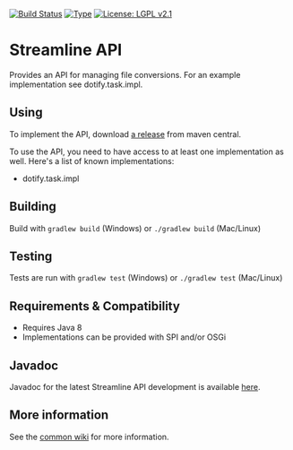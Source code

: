 [![Build Status](https://travis-ci.org/brailleapps/streamline-api.svg?branch=master)](https://travis-ci.org/brailleapps/streamline-api)
[![Type](https://img.shields.io/badge/type-api-blue.svg)](https://github.com/brailleapps/wiki/wiki/Types)
[![License: LGPL v2.1](https://img.shields.io/badge/License-LGPL%20v2%2E1%20%28or%20later%29-blue.svg)](https://www.gnu.org/licenses/lgpl-2.1)

# Streamline API #
Provides an API for managing file conversions. For an example implementation see dotify.task.impl.

## Using ##
To implement the API, download [a release](http://search.maven.org/#search%7Cgav%7C1%7Cg%3A%22org.daisy.streamline%22%20AND%20a%3A%22streamline-api%22) from maven central.

To use the API, you need to have access to at least one implementation as well. Here's a list of known implementations:
 - dotify.task.impl

## Building ##
Build with `gradlew build` (Windows) or `./gradlew build` (Mac/Linux)

## Testing ##
Tests are run with `gradlew test` (Windows) or `./gradlew test` (Mac/Linux)

## Requirements & Compatibility ##
- Requires Java 8
- Implementations can be provided with SPI and/or OSGi

## Javadoc ##
Javadoc for the latest Streamline API development is available [here](http://brailleapps.github.io/streamline-api/latest/javadoc/).

## More information ##
See the [common wiki](https://github.com/brailleapps/wiki/wiki) for more information.
